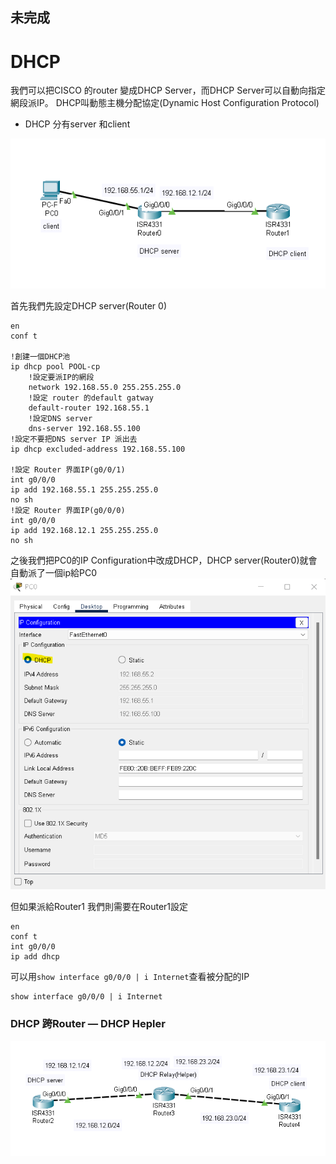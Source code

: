 ## 未完成
# DHCP 
我們可以把CISCO 的router 變成DHCP Server，而DHCP Server可以自動向指定網段派IP。
DHCP叫動態主機分配協定(Dynamic Host Configuration Protocol)

- DHCP 分有server 和client

![DHCP-sample-1](images/DHCP-sample-1.png "DHCP-sample-1")

首先我們先設定DHCP server(Router 0)
```cisco
en
conf t

!創建一個DHCP池
ip dhcp pool POOL-cp
    !設定要派IP的網段
    network 192.168.55.0 255.255.255.0
    !設定 router 的default gatway
    default-router 192.168.55.1
    !設定DNS server
    dns-server 192.168.55.100
!設定不要把DNS server IP 派出去
ip dhcp excluded-address 192.168.55.100

!設定 Router 界面IP(g0/0/1)
int g0/0/0
ip add 192.168.55.1 255.255.255.0
no sh
!設定 Router 界面IP(g0/0/0)
int g0/0/0
ip add 192.168.12.1 255.255.255.0
no sh
```

之後我們把PC0的IP Configuration中改成DHCP，DHCP server(Router0)就會自動派了一個ip給PC0
![PC0的IP Configuration](images/DHCP-sample-1-1.png "PC0的IP Configuration")


但如果派給Router1 我們則需要在Router1設定
```cisco
en
conf t
int g0/0/0
ip add dhcp
```

可以用`show interface g0/0/0 | i Internet`查看被分配的IP
```cisco
show interface g0/0/0 | i Internet
```

### DHCP 跨Router — DHCP Hepler

![DHCP Hepler](images/DHCP-sample-2.png "DHCP Hepler")
